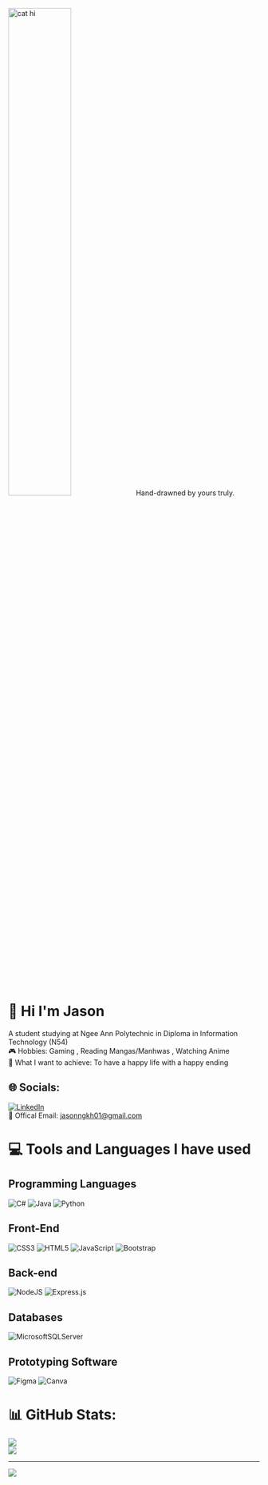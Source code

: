 <img src="https://github.com/user-attachments/assets/f0c9fd19-6b36-4ad4-8696-518066e05f09" alt="cat hi" style="width: 50%;"> Hand-drawned by yours truly.

# :wave: Hi I'm Jason
A student studying at Ngee Ann Polytechnic in Diploma in Information Technology (N54)
<br>
:video_game: Hobbies: Gaming , Reading Mangas/Manhwas , Watching Anime 
<br>
🎯 What I want to achieve: To have a happy life with a happy ending

## 🌐 Socials:
[![LinkedIn](https://img.shields.io/badge/LinkedIn-%230077B5.svg?logo=linkedin&logoColor=white)](https://www.linkedin.com/in/jason-ng-a82145273/)
<br>
:email: Offical Email: jasonngkh01@gmail.com

# 💻 Tools and Languages I have used

## Programming Languages
![C#](https://img.shields.io/badge/c%23-%23239120.svg?style=for-the-badge&logo=csharp&logoColor=white)
![Java](https://img.shields.io/badge/java-%23ED8B00.svg?style=for-the-badge&logo=openjdk&logoColor=white)
![Python](https://img.shields.io/badge/python-3670A0?style=for-the-badge&logo=python&logoColor=ffdd54)

## Front-End
![CSS3](https://img.shields.io/badge/css3-%231572B6.svg?style=for-the-badge&logo=css3&logoColor=white)
![HTML5](https://img.shields.io/badge/html5-%23E34F26.svg?style=for-the-badge&logo=html5&logoColor=white)
![JavaScript](https://img.shields.io/badge/javascript-%23323330.svg?style=for-the-badge&logo=javascript&logoColor=%23F7DF1E)
![Bootstrap](https://img.shields.io/badge/bootstrap-%238511FA.svg?style=for-the-badge&logo=bootstrap&logoColor=white)

## Back-end
![NodeJS](https://img.shields.io/badge/node.js-6DA55F?style=for-the-badge&logo=node.js&logoColor=white)
![Express.js](https://img.shields.io/badge/express.js-%23404d59.svg?style=for-the-badge&logo=express&logoColor=%2361DAFB)

## Databases
![MicrosoftSQLServer](https://img.shields.io/badge/Microsoft%20SQL%20Server-CC2927?style=for-the-badge&logo=microsoft%20sql%20server&logoColor=white)

## Prototyping Software
![Figma](https://img.shields.io/badge/figma-%23F24E1E.svg?style=for-the-badge&logo=figma&logoColor=white)
![Canva](https://img.shields.io/badge/Canva-%2300C4CC.svg?style=for-the-badge&logo=Canva&logoColor=white)

# 📊 GitHub Stats:
![](https://github-readme-stats.vercel.app/api?username=ng-kai-huat-jason&theme=dark&hide_border=false&include_all_commits=true&count_private=true)<br/>
![](https://github-readme-stats.vercel.app/api/top-langs/?username=ng-kai-huat-jason&theme=dark&hide_border=false&include_all_commits=true&count_private=true&layout=compact)

---
[![](https://visitcount.itsvg.in/api?id=ng-kai-huat-jason&icon=0&color=0)](https://visitcount.itsvg.in)

<!-- Proudly created with GPRM ( https://gprm.itsvg.in ) -->

